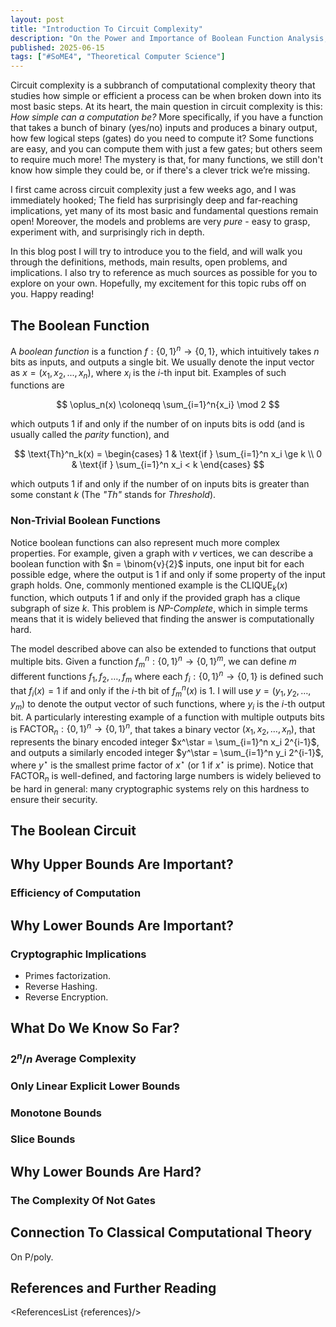 ```yaml
---
layout: post
title: "Introduction To Circuit Complexity"
description: "On the Power and Importance of Boolean Function Analysis, and Why It Is So Hard?"
published: 2025-06-15
tags: ["#SoME4", "Theoretical Computer Science"]
---
```


<script lang="ts">
    import Ref from "$lib/Ref.svelte";
    import ReferencesList from "$lib/ReferencesList.svelte";

    import Circuit from "./lib/Circuit.svelte";

    let references = [];
</script>

Circuit complexity is a subbranch of computational complexity theory that
studies how simple or efficient a process can be when broken down into its most
basic steps.
At its heart, the main question in circuit complexity is this: *How simple can a
computation be?* More specifically, if you have a function that takes a bunch of
binary (yes/no) inputs and produces a binary output, how few logical steps (gates)
do you need to compute it? Some functions are easy, and you can compute them with
just a few gates; but others seem to require much more! The mystery is that, for
many functions, we still don't know how simple they could be, or if there's a
clever trick we’re missing.<Ref
    title="Circuit Complexity"
    people="Wikipedia"
    url="https://en.wikipedia.org/wiki/Circuit_complexity"
    references={references}
/>

I first came across circuit complexity just a few weeks ago, and I was immediately hooked;
The field has surprisingly deep and far-reaching implications, yet many of its most basic and fundamental questions remain open!
Moreover, the models and problems are very *pure* - easy to grasp, experiment with, and surprisingly rich in depth.

In this blog post I will try to introduce you to the field, and will walk you
through the definitions, methods, main results, open problems, and implications.
I also try to reference as much sources as possible for you to explore on your
own. Hopefully, my excitement for this topic rubs off on you. Happy reading!

## The Boolean Function

A *boolean function* is a function $f : \{0,1\}^n \to \{0, 1\}$, which
intuitively takes $n$ bits as inputs, and outputs a single bit.
We usually denote the input vector as $x = (x_1, x_2, ..., x_n)$, where $x_i$ is
the $i$-th input bit.
Examples of such functions are

$$
\oplus_n(x) \coloneqq \sum_{i=1}^n{x_i} \mod 2
$$

which outputs 1 if and only if the number of on inputs bits is odd (and is
usually called the *parity* function),<Ref
    title="Parity function"
    url="https://en.wikipedia.org/wiki/Parity_function"
    people="Wikipedia"
    references={references}
/> and

$$
\text{Th}^n_k(x) =
    \begin{cases}
        1 & \text{if } \sum_{i=1}^n x_i \ge k \\
        0 & \text{if } \sum_{i=1}^n x_i < k
    \end{cases}
$$

which outputs 1 if and only if the number of on inputs bits is greater than some
constant $k$ (The *"Th"* stands for *Threshold*).

### Non-Trivial Boolean Functions

Notice boolean functions can also represent much more complex properties. For
example, given a graph with $v$ vertices, we can describe a boolean function
with $n = \binom{v}{2}$ inputs, one input bit for each possible edge, where the
output is 1 if and only if some property of the input graph holds.
One, commonly mentioned example is the $\text{CLIQUE}_k(x)$ function, which outputs
1 if and only if the provided graph has a clique subgraph of size $k$.
This problem is *NP-Complete*, which in simple terms means that it
is widely believed that finding the answer is computationally hard.<Ref
    title="Clique problem"
    url="https://en.wikipedia.org/wiki/Clique_problem"
    people="Wikipedia"
    references={references}
/>

The model described above can also be extended to functions that output multiple bits.
Given a function $f^n_m : \{0, 1\}^n \to \{0, 1\}^m$, we can define $m$ different
functions $f_1, f_2, \dots, f_m$ where each $f_i : \{0, 1\}^n \to \{0, 1\}$ is
defined such that $f_i(x) = 1$ if and only if the $i$-th bit of $f^n_m(x)$ is 1.
I will use $y = (y_1, y_2, \dots, y_m)$ to denote the output vector of such
functions, where $y_i$ is the $i$-th output bit.
A particularly interesting example of a function with multiple outputs bits is
$\text{FACTOR}_n : \{0, 1\}^n \to \{0, 1\}^n$,
that takes a binary vector $(x_1, x_2, \dots, x_n)$, that represents the binary
encoded integer $x^\star = \sum_{i=1}^n x_i 2^{i-1}$, and outputs a similarly
encoded integer $y^\star = \sum_{i=1}^n y_i 2^{i-1}$, where $y^\star$ is the
smallest prime factor of $x^\star$ (or $1$ if $x^\star$ is prime).<Ref
    title="Integer factorization"
    url="https://en.wikipedia.org/wiki/Integer_factorization"
    people="Wikipedia"
    references={references}
/>
Notice that $\text{FACTOR}_n$ is well-defined, and factoring large numbers is
widely believed to be hard in general: many cryptographic systems rely on this
hardness to ensure their security.<Ref
    title="RSA cryptosystem"
    url="https://en.wikipedia.org/wiki/RSA_cryptosystem"
    people="Wikipedia"
    references={references}
/>

## The Boolean Circuit

<Circuit />

## Why Upper Bounds Are Important?

### Efficiency of Computation

## Why Lower Bounds Are Important?

### Cryptographic Implications

- Primes factorization.
- Reverse Hashing.
- Reverse Encryption.

## What Do We Know So Far?

### $2^n / n$ Average Complexity

### Only Linear Explicit Lower Bounds

### Monotone Bounds

### Slice Bounds

## Why Lower Bounds Are Hard?

### The Complexity Of Not Gates

## Connection To Classical Computational Theory

On $\textsf{P}/\textsf{poly}$.

## References and Further Reading

<Ref
    title="Boolean Function Complexity: Advances and Frontiers"
    url="https://www.doi.org/10.1007/978-3-642-24508-4"
    people="Stasys Jukna"
    references={references}
/>

<ReferencesList {references}/>
